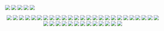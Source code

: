 <a href="https://github.com/ARCED-Foundation">
  <img src="https://img.shields.io/badge/GitHub-100000?style=for-the-badge&logo=github&logoColor=white"></a>
<a href="https://discord.com/users/Mr.%20Pixymon">
  <img src="https://img.shields.io/badge/Discord-7289DA?style=for-the-badge&logo=discord&logoColor=white"></a>
<a href="https://twitter.com/Nlarsen23">
  <img src="https://img.shields.io/badge/Twitter-1DA1F2?style=for-the-badge&logo=twitter&logoColor=white"></a>
<a href="mailto: minecraftcrusher100@gmail.com">
  <img src="https://img.shields.io/badge/Gmail-D14836?style=for-the-badge&logo=gmail&logoColor=white"></a>
<a href="mailto: nlarsen23@protonmail.com">
  <img src="https://img.shields.io/badge/ProtonMail-8B89CC?style=for-the-badge&logo=protonmail&logoColor=white"></a>
</p>

<p align="center">
<img src="https://img.shields.io/badge/VSCode-0078D4?style=for-the-badge&logo=visual%20studio%20code&logoColor=white">
<img src="https://img.shields.io/badge/Git-F05032?style=for-the-badge&logo=git&logoColor=white">
<img src="https://img.shields.io/badge/Python-3776AB?style=for-the-badge&logo=python&logoColor=white">
<img src="https://img.shields.io/badge/scikit_learn-F7931E?style=for-the-badge&logo=scikit-learn&logoColor=white">
<img src="https://img.shields.io/badge/HTML5-E34F26?style=for-the-badge&logo=html5&logoColor=white">
<img src="https://img.shields.io/badge/GNU%20Bash-4EAA25?style=for-the-badge&logo=GNU%20Bash&logoColor=white">
<img src="https://img.shields.io/badge/TensorFlow-FF6F00?style=for-the-badge&logo=TensorFlow&logoColor=white">
<img src="https://img.shields.io/badge/PyTorch-EE4C2C?style=for-the-badge&logo=PyTorch&logoColor=white">
<img src="https://img.shields.io/badge/CSS3-1572B6?style=for-the-badge&logo=css3&logoColor=white">
<img src="https://img.shields.io/badge/JavaScript-323330?style=for-the-badge&logo=javascript&logoColor=F7DF1E">
<img src="https://img.shields.io/badge/Java-ED8B00?style=for-the-badge&logo=java&logoColor=white">
<img src="https://img.shields.io/badge/Pandas-2C2D72?style=for-the-badge&logo=pandas&logoColor=white">
<img src="https://img.shields.io/badge/Numpy-777BB4?style=for-the-badge&logo=numpy&logoColor=white">
<img src="https://img.shields.io/badge/json-5E5C5C?style=for-the-badge&logo=json&logoColor=white">
<img src="https://img.shields.io/badge/SQLite-07405E?style=for-the-badge&logo=sqlite&logoColor=white">
<img src="https://img.shields.io/badge/Flutter-02569B?style=for-the-badge&logo=flutter&logoColor=white">
<img src="https://img.shields.io/badge/Node.js-43853D?style=for-the-badge&logo=node-dot-js&logoColor=white">
<img src="https://img.shields.io/badge/Julia-9558B2?style=for-the-badge&logo=julia&logoColor=white">
<img src="https://img.shields.io/badge/RASPBERRY%20PI-C51A4A.svg?&style=for-the-badge&logo=raspberry%20pi&logoColor=white">
<img src="https://img.shields.io/badge/Jupyter-F37626.svg?&style=for-the-badge&logo=Jupyter&logoColor=white">
<img src="https://img.shields.io/badge/Markdown-000000?style=for-the-badge&logo=markdown&logoColor=white">
<img src="https://img.shields.io/badge/Shell_Script-121011?style=for-the-badge&logo=gnu-bash&logoColor=white">
<img src="https://img.shields.io/badge/jQuery-0769AD?style=for-the-badge&logo=jquery&logoColor=white">
<img src="https://img.shields.io/badge/Spotify-1ED760?&style=for-the-badge&logo=spotify&logoColor=white">
<img src="https://img.shields.io/badge/Arduino-00979D?style=for-the-badge&logo=Arduino&logoColor=white">
<img src="https://img.shields.io/badge/Django-092E20?style=for-the-badge&logo=django&logoColor=green">
<img src="https://img.shields.io/badge/Gitpod-000000?style=for-the-badge&logo=gitpod&logoColor=#FFAE33">
<img src="https://img.shields.io/badge/Flask-000000?style=for-the-badge&logo=flask&logoColor=white">
<img src="https://img.shields.io/badge/Selenium-43B02A?style=for-the-badge&logo=Selenium&logoColor=white">
<img src="https://img.shields.io/badge/Heroku-430098?style=for-the-badge&logo=heroku&logoColor=white">
<img src="https://img.shields.io/badge/Google_chrome-4285F4?style=for-the-badge&logo=Google-chrome&logoColor=white">
<img src="https://img.shields.io/badge/iOS-000000?style=for-the-badge&logo=ios&logoColor=white">
<img src="https://img.shields.io/badge/Safari-FF1B2D?style=for-the-badge&logo=Safari&logoColor=white">
<img src="https://img.shields.io/badge/Linux-FCC624?style=for-the-badge&logo=linux&logoColor=black">
<img src="https://img.shields.io/badge/Ubuntu-E95420?style=for-the-badge&logo=ubuntu&logoColor=white">
<img src="https://img.shields.io/badge/Debian-A81D33?style=for-the-badge&logo=debian&logoColor=white">
<img src="https://img.shields.io/badge/Visual_Studio_Code-0078D4?style=for-the-badge&logo=visual%20studio%20code&logoColor=white">
<img src="https://img.shields.io/badge/pycharm-143?style=for-the-badge&logo=pycharm&logoColor=black&color=black&labelColor=green">
 
